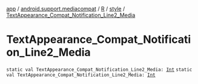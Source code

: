 [app](../../../index.md) / [android.support.mediacompat](../../index.md) / [R](../index.md) / [style](index.md) / [TextAppearance_Compat_Notification_Line2_Media](.)

# TextAppearance_Compat_Notification_Line2_Media

`static val TextAppearance_Compat_Notification_Line2_Media: `[`Int`](https://kotlinlang.org/api/latest/jvm/stdlib/kotlin/-int/index.html)
`static val TextAppearance_Compat_Notification_Line2_Media: `[`Int`](https://kotlinlang.org/api/latest/jvm/stdlib/kotlin/-int/index.html)